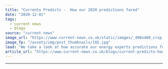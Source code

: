 ```yaml
---
title: "Current± Predicts -  How our 2020 predictions fared"
date: "2020-12-01"
tags: 
  - current news
  - blogs
source: "current news"
image_url: "https://www.current-news.co.uk/static/images/_400x400_crop_center-center/GettyImages-662095604.jpg"
image_fp: "/assets/img/post_thumbnails/192.jpg"
lead: "We take a look at how accurate our energy experts predictions for 2020 have proven."
article_url: "https://www.current-news.co.uk/blogs/current-predicts-how-our-2020-predictions-fared?utm_source=rss-feeds&utm_medium=rss&utm_campaign=rss"
---
```


---

